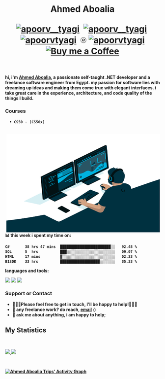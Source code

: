 <h1 align="center">
  <b> Ahmed Aboalia <p align="center">
        
 
<a href="https://twitter.com/engAbo3lia" target="blank"><img align="center" src="https://cdn.jsdelivr.net/npm/simple-icons@3.0.1/icons/facebook.svg" alt="apoorv__tyagi" height="20" width="20" /></a>&nbsp;
    <a href="https://Facebook.com/eng.Abo3lia" target="blank"><img align="center" src="https://cdn.jsdelivr.net/npm/simple-icons@3.0.1/icons/twitter.svg" alt="apoorv__tyagi" height="20" width="20" /></a>&nbsp;
<a href="https://www.linkedin.com/in/engabo3lia/" target="blank"><img align="center" src="https://cdn.jsdelivr.net/npm/simple-icons@3.0.1/icons/linkedin.svg" alt="apoorvtyagi" height="20" width="20" /></a>&nbsp;
     <a href="https://hashnode.com/@engAbo3lia" target="blank"><img align="center" src="https://github.com/EngAbo3lia/EngAbo3lia/blob/main/www.png" alt="apoorvtyagi" height="20" width="20" /></a>
<a href="https://hashnode.com/@engAbo3lia" target="blank"><img align="center" src="https://cdn.jsdelivr.net/npm/simple-icons@3.0.1/icons/hashnode.svg" alt="apoorvtyagi" height="20" width="20" /></a>
<a href="https://www.buymeacoffee.com/engAbo3lia"><img align="center" alt="Buy me a Coffee" width="22px" src="https://cdn.jsdelivr.net/npm/simple-icons@3.0.1/icons/buymeacoffee.svg" /></a>
   
        
</p></h1><br />
      


hi, i'm [Ahmed Aboalia](https://Aboalia.com/), a passionate self-taught .NET developer and a freelance software engineer from Egypt. my passion for software lies with dreaming up ideas and making them come true with elegant interfaces. i take great care in the experience, architecture, and code quality of the things I build.

### Courses 
      • CS50 - (CS50x)
<br/>
  <img align="right" alt="GIF" src="https://raw.githubusercontent.com/EngAbo3lia/EngAbo3lia/master/code.gif?raw=true" width="500" height="320" />
  

📊 **this week i spent my time on:**
<!--START_SECTION:waka-->

```text
C#       38 hrs 47 mins  ███████████████████████░░   92.48 %
SQL      5  hrs          ███░░░░░░░░░░░░░░░░░░░░░░   09.07 %
HTML     17 mins         ▓░░░░░░░░░░░░░░░░░░░░░░░░   02.33 %
B1SDK    33 hrs          ██████████████████░░░░░░░   85.33 %
```
<!--END_SECTION:waka-->

 **languages and tools:**  

<code><img height="26" src="https://cdn.jsdelivr.net/npm/simple-icons@3.0.1/icons/csharp.svg"></code>
<code><img height="26" src="https://cdn.jsdelivr.net/npm/simple-icons@3.0.1/icons/cplusplus.svg"></code>
<code><img height="26" src="https://cdn.jsdelivr.net/npm/simple-icons@3.0.1/icons/github.svg"></code>

### Support or Contact

- 👨🏻‍💻Please feel free to get in touch, I'll be happy to help!💁🏻‍♂️
- 💼 any freelance work? do reach, [email](mailto:Ahmed.Aboalia2015@gmail.com) :)
- 💬 ask me about anything, i am happy to help;
  
####
  <!-- <a href="https://Facebook.com/Eng.Abo3lia" target="_blank"><img src="https://github.com/EngAbo3lia/EngAbo3lia/blob/main/fb.png" alt="Facebook" width="30"></a>
<a href="https://twitter.com/engAbo3lia" target="_blank"><img src="https://github.com/EngAbo3lia/EngAbo3lia/blob/main/tw.png" alt="Twitter" width="30"></a>
<a href="https://www.instagram.com/engabo3lia/" target="_blank"><img src="https://github.com/EngAbo3lia/EngAbo3lia/blob/main/ig.png" alt="Instagram" width="30"></a>
<a href="https://www.linkedin.com/in/engabo3lia/" target="_blank"><img src="https://github.com/EngAbo3lia/EngAbo3lia/blob/main/in.png" alt="LinkedIn" width="30"></a>
<a href="https://github.com/engabo3lia" target="_blank"><img src="https://github.com/EngAbo3lia/EngAbo3lia/blob/main/git.png" alt="GitHub" width="30"></a>
<a href="https://engabo3lia.github.io/" target="_blank"><img src="https://github.com/EngAbo3lia/EngAbo3lia/blob/main/www.png" alt="Website" width="30"></a>
-->
  

## My Statistics

<br/>
<p align="left">
  <a href="https://Aboalia.com">
  <img width="49.5%" src="https://github-readme-stats.vercel.app/api?username=ENGAbo3lia&show_icons=true&theme=gruvbox&hide_border=true" />
    <img width="49.5%" src="https://github-readme-streak-stats.herokuapp.com/?user=ENGAbo3lia&theme=gruvbox&hide_border=true" />
  </a>
</p>
<br>

[![Ahmed Aboalia Trips' Activity Graph](https://activity-graph.herokuapp.com/graph?username=abhigyantrips&custom_title=Ahmed%20Aboalia%20Trips's%20Contribution%20Graph&theme=gruvbox&bg_color=282828&hide_border=true&line=d1a01f&point=c58545)](https://Aboalia.com)

<!--<p align="left"> <img src="https://komarev.com/ghpvc/?username=nakulbhati&color=brightgreen" alt="Aboalia" /> </p>
https://github.com/antonkomarev/github-profile-views-counter
-->
